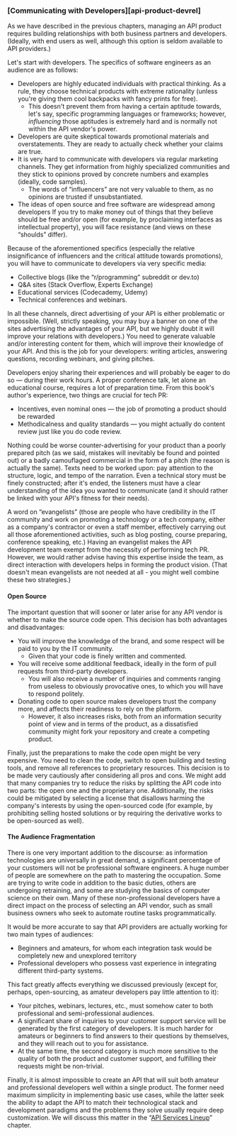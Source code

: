 ### [Communicating with Developers][api-product-devrel]

As we have described in the previous chapters, managing an API product requires building relationships with both business partners and developers. (Ideally, with end users as well, although this option is seldom available to API providers.)

Let's start with developers. The specifics of software engineers as an audience are as follows:
  * Developers are highly educated individuals with practical thinking. As a rule, they choose technical products with extreme rationality (unless you're giving them cool backpacks with fancy prints for free).
      * This doesn't prevent them from having a certain aptitude towards, let's say, specific programming languages or frameworks; however, *influencing* those aptitudes is extremely hard and is normally not within the API vendor's power.
  * Developers are quite skeptical towards promotional materials and overstatements. They are ready to actually check whether your claims are true.
  * It is very hard to communicate with developers via regular marketing channels. They get information from highly specialized communities and they stick to opinions proved by concrete numbers and examples (ideally, code samples).
      * The words of “influencers” are not very valuable to them, as no opinions are trusted if unsubstantiated.
  * The ideas of open source and free software are widespread among developers If you try to make money out of things that they believe should be free and/or open (for example, by proclaiming interfaces as intellectual property), you will face resistance (and views on these “shoulds” differ).

Because of the aforementioned specifics (especially the relative insignificance of influencers and the critical attitude towards promotions), you will have to communicate to developers via very specific media:
  * Collective blogs (like the “r/programming” subreddit or dev.to)
  * Q&A sites (Stack Overflow, Experts Exchange)
  * Educational services (Codecademy, Udemy)
  * Technical conferences and webinars.

In all these channels, direct advertising of your API is either problematic or impossible. (Well, strictly speaking, you may buy a banner on one of the sites advertising the advantages of your API, but we highly doubt it will improve your relations with developers.) You need to generate valuable and/or interesting content for them, which will improve their knowledge of your API. And this is the job for your developers: writing articles, answering questions, recording webinars, and giving pitches.

Developers enjoy sharing their experiences and will probably be eager to do so — during their work hours. A proper conference talk, let alone an educational course, requires a lot of preparation time. From this book's author's experience, two things are crucial for tech PR:
  * Incentives, even nominal ones — the job of promoting a product should be rewarded
  * Methodicalness and quality standards — you might actually do content review just like you do code review.

Nothing could be worse counter-advertising for your product than a poorly prepared pitch (as we said, mistakes will inevitably be found and pointed out) or a badly camouflaged commercial in the form of a pitch (the reason is actually the same). Texts need to be worked upon: pay attention to the structure, logic, and tempo of the narration. Even a technical story must be finely constructed; after it's ended, the listeners must have a clear understanding of the idea you wanted to communicate (and it should rather be linked with your API's fitness for their needs).

A word on “evangelists” (those are people who have credibility in the IT community and work on promoting a technology or a tech company, either as a company's contractor or even a staff member, effectively carrying out all those aforementioned activities, such as blog posting, course preparing, conference speaking, etc.) Having an evangelist makes the API development team exempt from the necessity of performing tech PR. However, we would rather advise having this expertise inside the team, as direct interaction with developers helps in forming the product vision. (That doesn't mean evangelists are not needed at all - you might well combine these two strategies.)

#### Open Source

The important question that will sooner or later arise for any API vendor is whether to make the source code open. This decision has both advantages and disadvantages:
  * You will improve the knowledge of the brand, and some respect will be paid to you by the IT community.
      * Given that your code is finely written and commented.
  * You will receive some additional feedback, ideally in the form of pull requests from third-party developers.
      * You will also receive a number of inquiries and comments ranging from useless to obviously provocative ones, to which you will have to respond politely.
  * Donating code to open source makes developers trust the company more, and affects their readiness to rely on the platform.
      * However, it also increases risks, both from an information security point of view and in terms of the product, as a dissatisfied community might fork your repository and create a competing product.

Finally, just the preparations to make the code open might be very expensive. You need to clean the code, switch to open building and testing tools, and remove all references to proprietary resources. This decision is to be made very cautiously after considering all pros and cons. We might add that many companies try to reduce the risks by splitting the API code into two parts: the open one and the proprietary one. Additionally, the risks could be mitigated by selecting a license that disallows harming the company's interests by using the open-sourced code (for example, by prohibiting selling hosted solutions or by requiring the derivative works to be open-sourced as well).

#### The Audience Fragmentation

There is one very important addition to the discourse: as information technologies are universally in great demand, a significant percentage of your customers will not be professional software engineers. A huge number of people are somewhere on the path to mastering the occupation. Some are trying to write code in addition to the basic duties, others are undergoing retraining, and some are studying the basics of computer science on their own. Many of these non-professional developers have a direct impact on the process of selecting an API vendor, such as small business owners who seek to automate routine tasks programmatically.

It would be more accurate to say that API providers are actually working for two main types of audiences:
  * Beginners and amateurs, for whom each integration task would be completely new and unexplored territory
  * Professional developers who possess vast experience in integrating different third-party systems.

This fact greatly affects everything we discussed previously (except for, perhaps, open-sourcing, as amateur developers pay little attention to it):
  * Your pitches, webinars, lectures, etc., must somehow cater to both professional and semi-professional audiences. 
  * A significant share of inquiries to your customer support service will be generated by the first category of developers. It is much harder for amateurs or beginners to find answers to their questions by themselves, and they will reach out to you for assistance.
  * At the same time, the second category is much more sensitive to the quality of both the product and customer support, and fulfilling their requests might be non-trivial.

Finally, it is almost impossible to create an API that will suit both amateur and professional developers well within a single product. The former need maximum simplicity in implementing basic use cases, while the latter seek the ability to adapt the API to match their technological stack and development paradigms and the problems they solve usually require deep customization. We will discuss this matter in the “[API Services Lineup](#api-product-lineup)” chapter.
